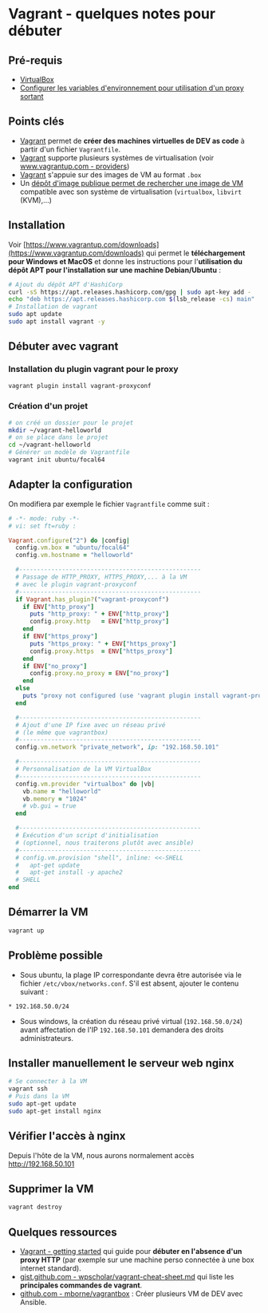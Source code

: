 # Vagrant - quelques notes pour débuter

## Pré-requis

* [VirtualBox](https://www.virtualbox.org/wiki/Downloads)
* [Configurer les variables d'environnement pour utilisation d'un proxy sortant](../proxy-sortant/index.md)

## Points clés

* [Vagrant](https://www.vagrantup.com/) permet de **créer des machines virtuelles de DEV as code** à partir d'un fichier `Vagrantfile`.
* [Vagrant](https://www.vagrantup.com/) supporte plusieurs systèmes de virtualisation (voir [www.vagrantup.com - providers](https://www.vagrantup.com/docs/providers))
* [Vagrant](https://www.vagrantup.com/) s'appuie sur des images de VM au format `.box`
* Un [dépôt d'image publique permet de rechercher une image de VM](https://app.vagrantup.com/boxes/search) compatible avec son système de virtualisation (`virtualbox`, `libvirt` (KVM),...)

## Installation

Voir [https://www.vagrantup.com/downloads](https://www.vagrantup.com/downloads) qui permet le **téléchargement pour Windows et MacOS** et donne les instructions pour l'**utilisation du dépôt APT pour l'installation sur une machine Debian/Ubuntu** :

```bash
# Ajout du dépôt APT d'HashiCorp
curl -sS https://apt.releases.hashicorp.com/gpg | sudo apt-key add -
echo "deb https://apt.releases.hashicorp.com $(lsb_release -cs) main" | sudo tee /etc/apt/sources.list.d/hashicorp.list
# Installation de vagrant
sudo apt update
sudo apt install vagrant -y
```

## Débuter avec vagrant

### Installation du plugin vagrant pour le proxy

```bash
vagrant plugin install vagrant-proxyconf
```

### Création d'un projet

```bash
# on créé un dossier pour le projet
mkdir ~/vagrant-helloworld
# on se place dans le projet
cd ~/vagrant-helloworld
# Générer un modèle de Vagrantfile
vagrant init ubuntu/focal64
```

## Adapter la configuration

On modifiera par exemple le fichier `Vagrantfile` comme suit :

```ruby
# -*- mode: ruby -*-
# vi: set ft=ruby :

Vagrant.configure("2") do |config|
  config.vm.box = "ubuntu/focal64"
  config.vm.hostname = "helloworld"

  #---------------------------------------------------
  # Passage de HTTP_PROXY, HTTPS_PROXY,... à la VM
  # avec le plugin vagrant-proxyconf
  #---------------------------------------------------
  if Vagrant.has_plugin?("vagrant-proxyconf")
    if ENV["http_proxy"]
      puts "http_proxy: " + ENV["http_proxy"]
      config.proxy.http   = ENV["http_proxy"]
    end
    if ENV["https_proxy"]
      puts "https_proxy: " + ENV["https_proxy"]
      config.proxy.https  = ENV["https_proxy"]
    end
    if ENV["no_proxy"]
      config.proxy.no_proxy = ENV["no_proxy"]
    end
  else
    puts "proxy not configured (use 'vagrant plugin install vagrant-proxyconf')"
  end

  #---------------------------------------------------
  # Ajout d'une IP fixe avec un réseau privé
  # (le même que vagrantbox)
  #---------------------------------------------------
  config.vm.network "private_network", ip: "192.168.50.101"

  #---------------------------------------------------
  # Personnalisation de la VM VirtualBox
  #---------------------------------------------------
  config.vm.provider "virtualbox" do |vb|
    vb.name = "helloworld"
    vb.memory = "1024"
    # vb.gui = true
  end

  #---------------------------------------------------
  # Exécution d'un script d'initialisation
  # (optionnel, nous traiterons plutôt avec ansible)
  #---------------------------------------------------
  # config.vm.provision "shell", inline: <<-SHELL
  #   apt-get update
  #   apt-get install -y apache2
  # SHELL
end
```

## Démarrer la VM

```bash
vagrant up
```

## Problème possible

* Sous ubuntu, la plage IP correspondante devra être autorisée via le fichier `/etc/vbox/networks.conf`. S'il est absent, ajouter le contenu suivant :

```
* 192.168.50.0/24
```

* Sous windows, la création du réseau privé virtual (`192.168.50.0/24`) avant affectation de l'IP `192.168.50.101` demandera des droits administrateurs.


## Installer manuellement le serveur web nginx

```bash
# Se connecter à la VM
vagrant ssh
# Puis dans la VM
sudo apt-get update
sudo apt-get install nginx
```

## Vérifier l'accès à nginx

Depuis l'hôte de la VM, nous aurons normalement accès http://192.168.50.101

## Supprimer la VM

```bash
vagrant destroy
```

## Quelques ressources

* [Vagrant - getting started](https://learn.hashicorp.com/collections/vagrant/getting-started) qui guide pour **débuter en l'absence d'un proxy HTTP** (par exemple sur une machine perso connectée à une box internet standard).
* [gist.github.com - wpscholar/vagrant-cheat-sheet.md](https://gist.github.com/wpscholar/a49594e2e2b918f4d0c4#file-vagrant-cheat-sheet-md) qui liste les **principales commandes de vagrant**.
* [github.com - mborne/vagrantbox](https://github.com/mborne/vagrantbox#vagrantbox) : Créer plusieurs VM de DEV avec Ansible.

